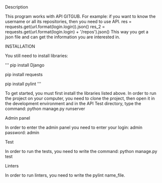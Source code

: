 Description

This program works with API GITGUB. For example: if you want to know the username or all its repositories, then you need to use API. 
res = requests.get(url.format(login.login)).json()
res_2 = requests.get(url.format(login.login) + '/repos').json()
This way you get a json file and can get the information you are interested in.

INSTALLATION

You still need to install libraries:

''' pip install Django

pip install requests

pip install pylint '''

To get started, you must first install the libraries listed above.
In order to run the project on your computer, you need to clone the project, 
then open it in the development environment and in the API Test directory, 
type the command: python manage.py runserver

Admin panel

In order to enter the admin panel you need to enter your 
login: admin
password: admin

Test

In order to run the tests, you need to write the command: python manage.py test

Linters

In order to run linters, you need to write the pylint name_file.
